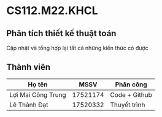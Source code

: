 # CS112.M22.KHCL
## Phân tích thiết kế thuật toán
Cập nhật và tổng hợp lại tất cả những kiến thức có được 
## Thành viên
| Họ tên | MSSV | Phân công |
| ------------- | ------------- | ------------- |
| Lợi Mai Công Trung  | 17521174  |  Code + Github  |
| Lê Thành Đạt  | 17520332  |  Thuyết trình  |
